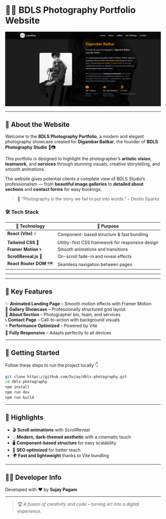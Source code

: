 
# 📸✨ BDLS Photography Portfolio Website

![Website Preview](./DBLS-preview.png)

---

## 🌅 About the Website

Welcome to the **BDLS Photography Portfolio**, a modern and elegant photography showcase created for **Digambar Bailkar**, the founder of **BDLS Photography Studio** 🎥📷  

This portfolio is designed to highlight the photographer’s **artistic vision**, **teamwork**, and **services** through stunning visuals, creative storytelling, and smooth animations.  

The website gives potential clients a complete view of BDLS Studio’s professionalism — from **beautiful image galleries** to **detailed about sections** and **contact forms** for easy bookings.  

> 🖤 “Photography is the story we fail to put into words.” – Destin Sparks  

### 🛠️ Tech Stack
| 🚀 Technology | 🧩 Purpose |
|---------------|------------|
| **React (Vite)** ⚡ | Component-based structure & fast bundling |
| **Tailwind CSS** 🎨 | Utility-first CSS framework for responsive design |
| **Framer Motion** 🌀 | Smooth animations and transitions |
| **ScrollReveal.js** 👀 | On-scroll fade-in and reveal effects |
| **React Router DOM** 🗺️ | Seamless navigation between pages |

---
---

## 🧩 Key Features
✨ **Animated Landing Page** – Smooth motion effects with Framer Motion  
📸 **Gallery Showcase** – Professionally structured grid layout  
👤 **About Section** – Photographer bio, team, and services  
📞 **Contact Page** – Call-to-action with background visuals  
⚡ **Performance Optimized** – Powered by Vite  
📱 **Fully Responsive** – Adapts perfectly to all devices  

---

## 🚀 Getting Started

Follow these steps to run the project locally 👇
```bash
git clone https://github.com/5ujay/dbls-photography.git
cd dbls-photography
npm install
npm run dev
npm run build
```
---

## 🌈 Highlights

* 🎬 **Scroll animations** with ScrollReveal
* 💡 **Modern, dark-themed aesthetic** with a cinematic touch
* 🖥️ **Component-based structure** for easy scalability
* 🧠 **SEO optimized** for better reach
* 🌍 **Fast and lightweight** thanks to Vite bundling

---

## 👨‍💻 Developer Info

Developed with ❤️ by **Sujay Pagam**

---

> 🏆 *A fusion of creativity and code – turning art into a digital experience.*

